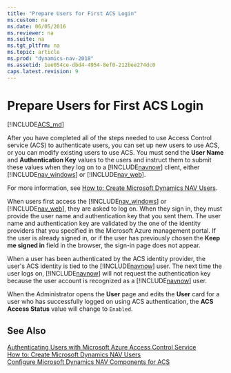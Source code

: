 ```yaml
---
title: "Prepare Users for First ACS Login"
ms.custom: na
ms.date: 06/05/2016
ms.reviewer: na
ms.suite: na
ms.tgt_pltfrm: na
ms.topic: article
ms.prod: "dynamics-nav-2018"
ms.assetid: 1ee054ce-dbd4-4954-8ef0-212bee274dc0
caps.latest.revision: 9
---
```

# Prepare Users for First ACS Login

[!INCLUDE[ACS_md](includes/ACS_md.md)]

After you have completed all of the steps needed to use Access Control service \(ACS\) to authenticate users, you can set up new users to use ACS, or you can modify existing users to use ACS. You must send the **User Name** and **Authentication Key** values to the users and instruct them to submit these values when they log on to a [!INCLUDE[navnow](includes/navnow_md.md)] client, either [!INCLUDE[nav_windows](includes/nav_windows_md.md)] or [!INCLUDE[nav_web](includes/nav_web_md.md)].  
  
 For more information, see [How to: Create Microsoft Dynamics NAV Users](How-to--Create-Microsoft-Dynamics-NAV-Users.md).  
  
 When users first access the [!INCLUDE[nav_windows](includes/nav_windows_md.md)] or [!INCLUDE[nav_web](includes/nav_web_md.md)], they are asked to log on. When they sign in, they must provide the user name and authentication key that you sent them. The user name and authentication key are validated by the one of the identity providers that you specified in the Microsoft Azure management portal. If the user is already signed in, or if the user has previously chosen the **Keep me signed in** field in the browser, the sign-in page does not appear.  
  
 When a user has been authenticated by the ACS identity provider, the user's ACS identity is tied to the [!INCLUDE[navnow](includes/navnow_md.md)] user. The next time the user logs on, [!INCLUDE[navnow](includes/navnow_md.md)] will not request the authentication key because the user account is recognized as a [!INCLUDE[navnow](includes/navnow_md.md)] user.  
  
 When the Administrator opens the **User** page and edits the **User** card for a user who has successfully logged on using ACS authentication, the **ACS Access Status** value will change to `Enabled`.  
  
## See Also  
 [Authenticating Users with Microsoft Azure Access Control Service](Authenticating-Users-with-Microsoft-Azure-Access-Control-Service.md)   
 [How to: Create Microsoft Dynamics NAV Users](How-to--Create-Microsoft-Dynamics-NAV-Users.md)   
 [Configure Microsoft Dynamics NAV Components for ACS](Configure-Microsoft-Dynamics-NAV-Components-for-ACS.md)